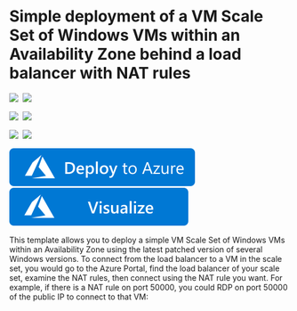 # Simple deployment of a VM Scale Set of Windows VMs within an Availability Zone behind a load balancer with NAT rules

<IMG SRC="https://azurequickstartsservice.blob.core.windows.net/badges/201-vmss-windows-nat-zones/PublicLastTestDate.svg" />&nbsp;
<IMG SRC="https://azurequickstartsservice.blob.core.windows.net/badges/201-vmss-windows-nat-zones/PublicDeployment.svg" />&nbsp;

<IMG SRC="https://azurequickstartsservice.blob.core.windows.net/badges/201-vmss-windows-nat-zones/FairfaxLastTestDate.svg" />&nbsp;
<IMG SRC="https://azurequickstartsservice.blob.core.windows.net/badges/201-vmss-windows-nat-zones/FairfaxDeployment.svg" />&nbsp;

<IMG SRC="https://azurequickstartsservice.blob.core.windows.net/badges/201-vmss-windows-nat-zones/BestPracticeResult.svg" />&nbsp;
<IMG SRC="https://azurequickstartsservice.blob.core.windows.net/badges/201-vmss-windows-nat-zones/CredScanResult.svg" />&nbsp;

<a href="https://portal.azure.com/#create/Microsoft.Template/uri/https%3A%2F%2Fraw.githubusercontent.com%2FAzure%2Fazure-quickstart-templates%2Fmaster%2F201-vmss-windows-nat-zones%2Fazuredeploy.json" target="_blank">
    <img src="https://raw.githubusercontent.com/Azure/azure-quickstart-templates/master/1-CONTRIBUTION-GUIDE/images/deploytoazure.svg?sanitize=true"/>
</a>
<a href="http://armviz.io/#/?load=https%3A%2F%2Fraw.githubusercontent.com%2FAzure%2Fazure-quickstart-templates%2Fmaster%2F201-vmss-windows-nat-zones%2Fazuredeploy.json" target="_blank">
    <img src="https://raw.githubusercontent.com/Azure/azure-quickstart-templates/master/1-CONTRIBUTION-GUIDE/images/visualizebutton.svg?sanitize=true"/>
</a>

This template allows you to deploy a simple VM Scale Set of Windows VMs within an Availability Zone using the latest patched version of several Windows versions. To connect from the load balancer to a VM in the scale set, you would go to the Azure Portal, find the load balancer of your scale set, examine the NAT rules, then connect using the NAT rule you want. For example, if there is a NAT rule on port 50000, you could RDP on port 50000 of the public IP to connect to that VM:


